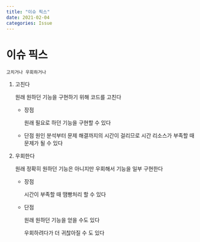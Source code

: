 ```yaml
---
title: "이슈 픽스"
date: 2021-02-04
categories: Issue
---
```


# 이슈 픽스

    고치거나 우회하거나

1. 고친다

   원래 원하던 기능을 구현하기 위해 코드를 고친다

   - 장점

     원래 필요로 하던 기능을 구현할 수 있다

   - 단점
     원인 분석부터 문제 해결까지의 시간이 걸리므로 시간 리소스가 부족할 때 문제가 될 수 있다

2. 우회한다

   원래 정확히 원하던 기능은 아니지만 우회해서 기능을 일부 구현한다

   - 장점

     시간이 부족할 때 땜빵처리 할 수 있다

   - 단점

     원래 원하던 기능을 얻을 수도 있다

     우회하려다가 더 귀찮아질 수 도 있다
